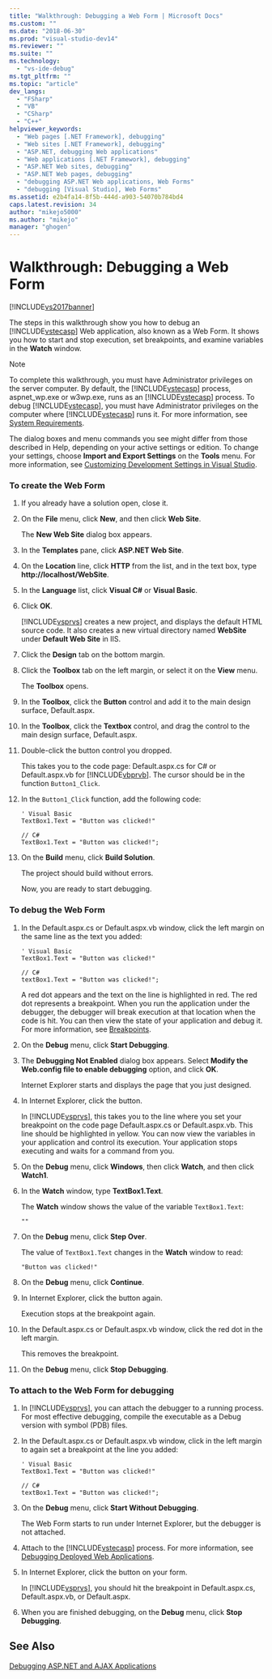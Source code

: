 ```yaml
---
title: "Walkthrough: Debugging a Web Form | Microsoft Docs"
ms.custom: ""
ms.date: "2018-06-30"
ms.prod: "visual-studio-dev14"
ms.reviewer: ""
ms.suite: ""
ms.technology: 
  - "vs-ide-debug"
ms.tgt_pltfrm: ""
ms.topic: "article"
dev_langs: 
  - "FSharp"
  - "VB"
  - "CSharp"
  - "C++"
helpviewer_keywords: 
  - "Web pages [.NET Framework], debugging"
  - "Web sites [.NET Framework], debugging"
  - "ASP.NET, debugging Web applications"
  - "Web applications [.NET Framework], debugging"
  - "ASP.NET Web sites, debugging"
  - "ASP.NET Web pages, debugging"
  - "debugging ASP.NET Web applications, Web Forms"
  - "debugging [Visual Studio], Web Forms"
ms.assetid: e2b4fa14-8f5b-444d-a903-54070b784bd4
caps.latest.revision: 34
author: "mikejo5000"
ms.author: "mikejo"
manager: "ghogen"
---
```

# Walkthrough: Debugging a Web Form
[!INCLUDE[vs2017banner](../includes/vs2017banner.md)]

The steps in this walkthrough show you how to debug an [!INCLUDE[vstecasp](../includes/vstecasp-md.md)] Web application, also known as a Web Form. It shows you how to start and stop execution, set breakpoints, and examine variables in the **Watch** window.  
  
> [!NOTE]
>  To complete this walkthrough, you must have Administrator privileges on the server computer. By default, the [!INCLUDE[vstecasp](../includes/vstecasp-md.md)] process, aspnet_wp.exe or w3wp.exe, runs as an [!INCLUDE[vstecasp](../includes/vstecasp-md.md)] process. To debug [!INCLUDE[vstecasp](../includes/vstecasp-md.md)], you must have Administrator privileges on the computer where [!INCLUDE[vstecasp](../includes/vstecasp-md.md)] runs it. For more information, see [System Requirements](../debugger/aspnet-debugging-system-requirements.md).  
  
 The dialog boxes and menu commands you see might differ from those described in Help, depending on your active settings or edition. To change your settings, choose **Import and Export Settings** on the **Tools** menu. For more information, see [Customizing Development Settings in Visual Studio](http://msdn.microsoft.com/en-us/22c4debb-4e31-47a8-8f19-16f328d7dcd3).  
  
### To create the Web Form  
  
1.  If you already have a solution open, close it.  
  
2.  On the **File** menu, click **New**, and then click **Web Site**.  
  
     The **New Web Site** dialog box appears.  
  
3.  In the **Templates** pane, click **ASP.NET Web Site**.  
  
4.  On the **Location** line, click **HTTP** from the list, and in the text box, type **http://localhost/WebSite**.  
  
5.  In the **Language** list, click **Visual C#** or **Visual Basic**.  
  
6.  Click **OK**.  
  
     [!INCLUDE[vsprvs](../includes/vsprvs-md.md)] creates a new project, and displays the default HTML source code. It also creates a new virtual directory named **WebSite** under **Default Web Site** in IIS.  
  
7.  Click the **Design** tab on the bottom margin.  
  
8.  Click the **Toolbox** tab on the left margin, or select it on the **View** menu.  
  
     The **Toolbox** opens.  
  
9. In the **Toolbox**, click the **Button** control and add it to the main design surface, Default.aspx.  
  
10. In the **Toolbox**, click the **Textbox** control, and drag the control to the main design surface, Default.aspx.  
  
11. Double-click the button control you dropped.  
  
     This takes you to the code page: Default.aspx.cs for C# or Default.aspx.vb for [!INCLUDE[vbprvb](../includes/vbprvb-md.md)]. The cursor should be in the function `Button1_Click`.  
  
12. In the `Button1_Click` function, add the following code:  
  
    ```  
    ' Visual Basic  
    TextBox1.Text = "Button was clicked!"  
  
    // C#  
    TextBox1.Text = "Button was clicked!";  
    ```  
  
13. On the **Build** menu, click **Build Solution**.  
  
     The project should build without errors.  
  
     Now, you are ready to start debugging.  
  
### To debug the Web Form  
  
1.  In the Default.aspx.cs or Default.aspx.vb window, click the left margin on the same line as the text you added:  
  
    ```  
    ' Visual Basic  
    TextBox1.Text = "Button was clicked!"  
  
    // C#  
    textBox1.Text = "Button was clicked!";  
    ```  
  
     A red dot appears and the text on the line is highlighted in red. The red dot represents a breakpoint. When you run the application under the debugger, the debugger will break execution at that location when the code is hit. You can then view the state of your application and debug it. For more information, see [Breakpoints](http://msdn.microsoft.com/en-us/fe4eedc1-71aa-4928-962f-0912c334d583).  
  
2.  On the **Debug** menu, click **Start Debugging**.  
  
3.  The **Debugging Not Enabled** dialog box appears. Select **Modify the Web.config file to enable debugging** option, and click **OK**.  
  
     Internet Explorer starts and displays the page that you just designed.  
  
4.  In Internet Explorer, click the button.  
  
     In [!INCLUDE[vsprvs](../includes/vsprvs-md.md)], this takes you to the line where you set your breakpoint on the code page Default.aspx.cs or Default.aspx.vb. This line should be highlighted in yellow. You can now view the variables in your application and control its execution. Your application stops executing and waits for a command from you.  
  
5.  On the **Debug** menu, click **Windows**, then click **Watch**, and then click **Watch1**.  
  
6.  In the **Watch** window, type **TextBox1.Text**.  
  
     The **Watch** window shows the value of the variable `TextBox1.Text`:  
  
    ```  
    ""  
    ```  
  
7.  On the **Debug** menu, click **Step Over**.  
  
     The value of `TextBox1.Text` changes in the **Watch** window to read:  
  
    ```  
    "Button was clicked!"  
    ```  
  
8.  On the **Debug** menu, click **Continue**.  
  
9. In Internet Explorer, click the button again.  
  
     Execution stops at the breakpoint again.  
  
10. In the Default.aspx.cs or Default.aspx.vb window, click the red dot in the left margin.  
  
     This removes the breakpoint.  
  
11. On the **Debug** menu, click **Stop Debugging**.  
  
### To attach to the Web Form for debugging  
  
1.  In [!INCLUDE[vsprvs](../includes/vsprvs-md.md)], you can attach the debugger to a running process. For most effective debugging, compile the executable as a Debug version with symbol (PDB) files.  
  
2.  In the Default.aspx.cs or Default.aspx.vb window, click in the left margin to again set a breakpoint at the line you added:  
  
    ```  
    ' Visual Basic  
    TextBox1.Text = "Button was clicked!"  
  
    // C#  
    textBox1.Text = "Button was clicked!";  
    ```  
  
3.  On the **Debug** menu, click **Start Without Debugging**.  
  
     The Web Form starts to run under Internet Explorer, but the debugger is not attached.  
  
4.  Attach to the [!INCLUDE[vstecasp](../includes/vstecasp-md.md)] process. For more information, see [Debugging Deployed Web Applications](../debugger/debugging-deployed-web-applications.md).  
  
5.  In Internet Explorer, click the button on your form.  
  
     In [!INCLUDE[vsprvs](../includes/vsprvs-md.md)], you should hit the breakpoint in Default.aspx.cs, Default.aspx.vb, or Default.aspx.  
  
6.  When you are finished debugging, on the **Debug** menu, click **Stop Debugging**.  
  
## See Also  
 [Debugging ASP.NET and AJAX Applications](../debugger/debugging-aspnet-and-ajax-applications.md)




